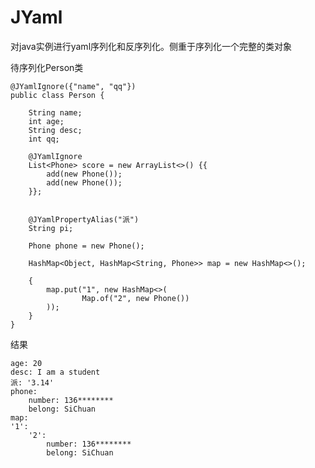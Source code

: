# JYaml
对java实例进行yaml序列化和反序列化。侧重于序列化一个完整的类对象

待序列化Person类

    @JYamlIgnore({"name", "qq"})
    public class Person {
        
        String name;
        int age;
        String desc;
        int qq;
    
        @JYamlIgnore
        List<Phone> score = new ArrayList<>() {{
            add(new Phone());
            add(new Phone());
        }};
    
    
        @JYamlPropertyAlias("派")
        String pi;
    
        Phone phone = new Phone();
    
        HashMap<Object, HashMap<String, Phone>> map = new HashMap<>();
    
        {
            map.put("1", new HashMap<>(
                    Map.of("2", new Phone())
            ));
        }
    }

结果

    age: 20
    desc: I am a student
    派: '3.14'
    phone:
        number: 136********
        belong: SiChuan
    map:
    '1':
        '2':
            number: 136********
            belong: SiChuan